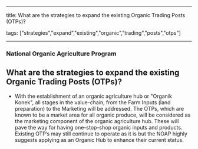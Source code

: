 
---

title: What are the strategies to expand the existing Organic Trading Posts (OTPs)?

tags: ["strategies","expand","existing","organic","trading","posts","otps"]

---

### National Organic Agriculture Program

## What are the strategies to expand the existing Organic Trading Posts (OTPs)?


 - With the establishment of an organic agriculture hub or "Organik Konek",  all stages in the value-chain,  from the Farm  Inputs  (land preparation)  to the  Marketing will be addressed. The OTPs, which are known to be a market area for all organic produce, will be considered as the marketing component of the organic agriculture hub. These will pave the way for having one-stop-shop organic inputs and products. Existing OTP’s may still continue to operate as it is but the NOAP highly suggests applying as an Organic Hub to enhance their current status.
